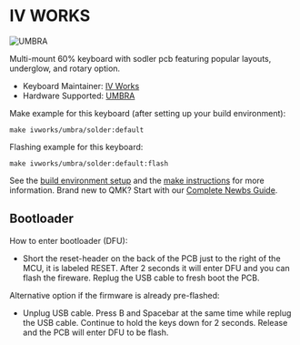 # IV WORKS

![UMBRA](https://imgur.com/2d94i6H)

Multi-mount 60% keyboard with sodler pcb featuring popular layouts, underglow, and rotary option.

* Keyboard Maintainer: [IV Works](https://github.com/josephawilliamsiv)
* Hardware Supported: [UMBRA](https://www.iv-works.com)

Make example for this keyboard (after setting up your build environment):

    make ivworks/umbra/solder:default

Flashing example for this keyboard:

    make ivworks/umbra/solder:default:flash

See the [build environment setup](https://docs.qmk.fm/#/getting_started_build_tools) and the [make instructions](https://docs.qmk.fm/#/getting_started_make_guide) for more information. Brand new to QMK? Start with our [Complete Newbs Guide](https://docs.qmk.fm/#/newbs).

## Bootloader

How to enter bootloader (DFU):
* Short the reset-header on the back of the PCB just to the right of the MCU, it is labeled RESET. After 2 seconds it will enter DFU and you can flash the fireware. Replug the USB cable to fresh boot the PCB.

Alternative option if the firmware is already pre-flashed:
* Unplug USB cable. Press B and Spacebar at the same time while replug the USB cable. Continue to hold the keys down for 2 seconds. Release and the PCB will enter DFU to be flash.